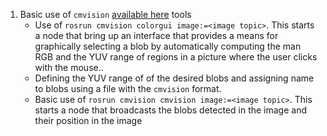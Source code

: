
1. Basic use of `cmvision` [available here](http://wiki.ros.org/cmvision) tools
    - Use of `rosrun cmvision colorgui image:=<image topic>`. This starts a node that  bring up an interface that provides a means for graphically selecting a blob by automatically computing the man RGB and the YUV range of regions in a picture where the user clicks with the mouse.. 
    - Defining the YUV range of of the desired blobs and assigning name to blobs using a file with the `cmvision` format.
    - Basic use of `rosrun cmvision cmvision image:=<image topic>`. This starts a node that broadcasts the blobs detected in the image and their position in the image
